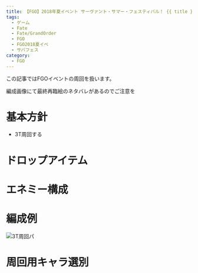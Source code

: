 ```yaml
---
title: 【FGO】2018年夏イベント サーヴァント・サマー・フェスティバル！ {{ title }}
tags:
  - ゲーム
  - Fate
  - Fate/GrandOrder
  - FGO
  - FGO2018夏イベ
  - サバフェス
category:
  - FGO
---
```


この記事ではFGOイベントの周回を扱います。

編成画像にて最終再臨絵のネタバレがあるのでご注意を

<!-- more -->

# 基本方針

* 3T周回する

# ドロップアイテム

# エネミー構成

# 編成例

![3T周回パ](.png "3T周回パ")

# 周回用キャラ選別


